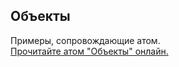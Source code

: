 ## Объекты

Примеры, сопровождающие атом.  
[Прочитайте атом "Объекты" онлайн.](https://stepik.org/lesson/350626/step/1)